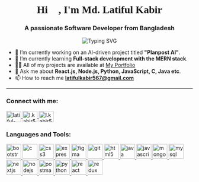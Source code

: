 <p align="center">
<!--   <img src="https://scontent.fdac138-1.fna.fbcdn.net/v/t39.30808-6/321913133_1114022949215603_8030337642740072074_n.jpg?stp=dst-jpg_p720x720&_nc_cat=108&ccb=1-7&_nc_sid=5f2048&_nc_eui2=AeHwIJd60nlyjyxi-NRq3Om3D-SkQgP4qAUP5KRCA_ioBcHIMH14HKEUo0XOHsBvkBdf9YJEqwCUIDfxxomg7D8l&_nc_ohc=D_gvYdzQpJAQ7kNvgGR_Vct&_nc_ht=scontent.fdac138-1.fna&oh=00_AYCM8s1pDPVaudNRgWxvMzmm0psceRQkGfKr6Bds0OdkbQ&oe=66565C7A" alt="Md.Latiful Kabir" width="720" height="350"/> -->
</p>

<h1 align="center" style="font-family:georgia,garamond,serif;">Hi 👋, I'm Md. Latiful Kabir</h1>
<h3 align="center">A passionate Software Developer from Bangladesh</h3>

<p align="center">
  <img src="https://readme-typing-svg.herokuapp.com?font=Fira+Code&weight=600&size=24&duration=4000&pause=1000&color=F7F7F7&center=true&vCenter=true&width=435&lines=Full-Stack+Developer;AI+Enthusiast;Lifelong+Learner" alt="Typing SVG">
</p>

- 🔭 I’m currently working on an AI-driven project titled **"Planpost AI"**.
- 🌱 I’m currently learning **Full-stack development with the MERN stack**.
- 👨‍💻 All of my projects are available at [My Portfolio](https://darling-pithivier-cad7d7.netlify.app/)
- 💬 Ask me about **React.js, Node.js,  Python, JavaScript, C, Java etc**.
- 📫 How to reach me **latifulkabir567@gmail.com**

<hr/>
<h3 align="left">Connect with me:</h3>
<p align="left">
  <a href="https://linkedin.com/in/latiful-kabir567/" target="blank">
    <img align="center" src="https://cdn.jsdelivr.net/npm/simple-icons@v3/icons/linkedin.svg" alt="latiful-kabir567" height="30" width="40" />
  </a>
  <a href="https://fb.com/l.kabir567" target="blank">
    <img align="center" src="https://cdn.jsdelivr.net/npm/simple-icons@v3/icons/facebook.svg" alt="l.kabir567" height="30" width="40" />
  </a>
  <a href="https://instagram.com/l.kabir567/" target="blank">
    <img align="center" src="https://cdn.jsdelivr.net/npm/simple-icons@v3/icons/instagram.svg" alt="l.kabir567" height="30" width="40" />
  </a>
</p>

<h3 align="left">Languages and Tools:</h3>
<p align="left" style="flex"> 
  <a href="https://getbootstrap.com" target="_blank" rel="noreferrer">
    <img src="https://cdn.jsdelivr.net/gh/devicons/devicon/icons/bootstrap/bootstrap-original.svg" alt="bootstrap" width="40" height="40"/> 
  </a> 
  <a href="https://www.cprogramming.com/" target="_blank" rel="noreferrer">
    <img src="https://cdn.jsdelivr.net/gh/devicons/devicon/icons/c/c-original.svg" alt="c" width="40" height="40"/> 
  </a> 
  <a href="https://www.w3schools.com/css/" target="_blank" rel="noreferrer">
    <img src="https://cdn.jsdelivr.net/gh/devicons/devicon/icons/css3/css3-original.svg" alt="css3" width="40" height="40"/> 
  </a>
  <a href="https://expressjs.com" target="_blank" rel="noreferrer">
    <img src="https://cdn.jsdelivr.net/gh/devicons/devicon/icons/express/express-original.svg" alt="express" width="40" height="40"/> 
  </a>
  <a href="https://www.figma.com/" target="_blank" rel="noreferrer">
    <img src="https://cdn.jsdelivr.net/gh/devicons/devicon/icons/figma/figma-original.svg" alt="figma" width="40" height="40"/> 
  </a>
<!--   <a href="https://www.framer.com/" target="_blank" rel="noreferrer">
    <img src="https://cdn.jsdelivr.net/gh/devicons/devicon/icons/framer/framer-original.svg" alt="framer" width="40" height="40"/> 
  </a> -->
  <a href="https://git-scm.com/" target="_blank" rel="noreferrer">
    <img src="https://cdn.jsdelivr.net/gh/devicons/devicon/icons/git/git-original.svg" alt="git" width="40" height="40"/> 
  </a>
  <a href="https://www.w3.org/html/" target="_blank" rel="noreferrer">
    <img src="https://cdn.jsdelivr.net/gh/devicons/devicon/icons/html5/html5-original.svg" alt="html5" width="40" height="40"/> 
  </a>
  <a href="https://www.java.com" target="_blank" rel="noreferrer">
    <img src="https://cdn.jsdelivr.net/gh/devicons/devicon/icons/java/java-original.svg" alt="java" width="40" height="40"/> 
  </a>
  <a href="https://developer.mozilla.org/en-US/docs/Web/JavaScript" target="_blank" rel="noreferrer">
    <img src="https://cdn.jsdelivr.net/gh/devicons/devicon/icons/javascript/javascript-original.svg" alt="javascript" width="40" height="40"/> 
  </a>
  <a href="https://www.mongodb.com/" target="_blank" rel="noreferrer">
    <img src="https://cdn.jsdelivr.net/gh/devicons/devicon/icons/mongodb/mongodb-original.svg" alt="mongodb" width="40" height="40"/> 
  </a>
  <a href="https://www.mysql.com/" target="_blank" rel="noreferrer">
    <img src="https://cdn.jsdelivr.net/gh/devicons/devicon/icons/mysql/mysql-original.svg" alt="mysql" width="40" height="40"/> 
  </a>
  <a href="https://nextjs.org/" target="_blank" rel="noreferrer">
    <img src="https://cdn.jsdelivr.net/gh/devicons/devicon/icons/nextjs/nextjs-original.svg" alt="nextjs" width="40" height="40"/> 
  </a>
  <a href="https://nodejs.org" target="_blank" rel="noreferrer">
    <img src="https://cdn.jsdelivr.net/gh/devicons/devicon/icons/nodejs/nodejs-original.svg" alt="nodejs" width="40" height="40"/> 
  </a>
  <a href="https://postman.com" target="_blank" rel="noreferrer">
    <img src="https://cdn.jsdelivr.net/gh/devicons/devicon/icons/postman/postman-original.svg" alt="postman" width="40" height="40"/> 
  </a>
  <a href="https://www.python.org" target="_blank" rel="noreferrer">
    <img src="https://cdn.jsdelivr.net/gh/devicons/devicon/icons/python/python-original.svg" alt="python" width="40" height="40"/> 
  </a>
  <a href="https://reactjs.org/" target="_blank" rel="noreferrer">
    <img src="https://cdn.jsdelivr.net/gh/devicons/devicon/icons/react/react-original.svg" alt="react" width="40" height="40"/> 
  </a>
  <a href="https://redux.js.org" target="_blank" rel="noreferrer">
    <img src="https://cdn.jsdelivr.net/gh/devicons/devicon/icons/redux/redux-original.svg" alt="redux" width="40" height="40"/> 
  </a>
<!--   <a href="https://tailwindcss.com/" target="_blank" rel="noreferrer">
    <img src="https://cdn.jsdelivr.net/gh/devicons/devicon/icons/tailwindcss/tailwindcss-plain.svg" alt="tailwind" width="40" height="40"/> 
  </a> -->
</p>








